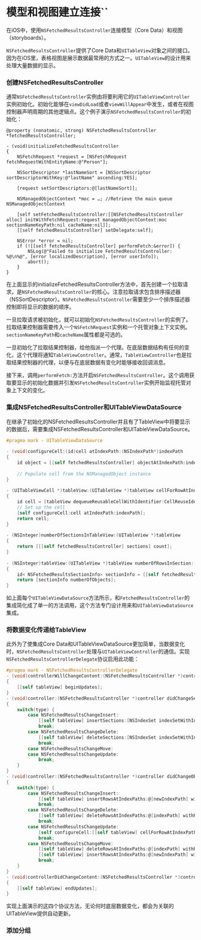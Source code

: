 # 模型和视图建立连接``
在iOS中，使用`NSFetchedResultsController`连接模型（Core Data）和视图（storyboards）。

`NSFetchedResultsController`提供了Core Data和`UITableView`对象之间的接口。因为在iOS里，表格视图是展示数据最常用的方式之一。`UITableView`的设计用来处理大量数据的显示。

### 创建NSFetchedResultsController

通常`NSFetchedResultsController`实例由将要利用它的`UITableViewController`实例初始化。初始化能够在`viewDidLoad`或者`viewWillAppear`中发生，或者在视图控制器声明周期的其他逻辑点。这个例子演示`NSFetchedResultsController`的初始化：

```
@property (nonatomic, strong) NSFetchedResultsController *fetchedResultsController;
 
- (void)initializeFetchedResultsController
{
    NSFetchRequest *request = [NSFetchRequest fetchRequestWithEntityName:@"Person"];
 
    NSSortDescriptor *lastNameSort = [NSSortDescriptor sortDescriptorWithKey:@"lastName" ascending:YES];
 
    [request setSortDescriptors:@[lastNameSort]];
 
    NSManagedObjectContext *moc = …; //Retrieve the main queue NSManagedObjectContext
 
    [self setFetchedResultsController:[[NSFetchedResultsController alloc] initWithFetchRequest:request managedObjectContext:moc sectionNameKeyPath:nil cacheName:nil]];
    [[self fetchedResultsController] setDelegate:self];
 
    NSError *error = nil;
    if (![[self fetchedResultsController] performFetch:&error]) {
        NSLog(@"Failed to initialize FetchedResultsController: %@\n%@", [error localizedDescription], [error userInfo]);
        abort();
    }
}
```

在上面显示的initializeFetchedResultsController方法中，首先创建一个拉取请求，是`NSFetchedResultsController`的核心。注意拉取请求包含排序描述器（NSSortDescriptor）。`NSFetchedResultsController`需要至少一个排序描述器控制即将显示的数据的顺序。

一旦拉取请求被初始化，就可以初始化`NSFetchedResultsController`的实例了。拉取结果控制器需要传入一个`NSFetchRequest`实例和一个托管对象上下文实例。`sectionNameKeyPath`和`cacheName`属性都是可选的。

一旦初始化了拉取结果控制器，给他指派一个代理。在底层数据结构有任何的变化，这个代理将通知`TableViewController`。通常，`TableViewController`也是拉取结果控制器的代理，以便与在底层数据有变化时能够接收回调消息。

接下来，调用`performFetch:`方法开启`NSFetchedResultsController`。这个调用获取要显示的初始化数据并引发`NSFetchedResultsController`实例开始监视托管对象上下文的变化。

### 集成NSFetchedResultsController和UITableViewDataSource
在继承了初始化的NSFetchedResultsController并且有了TableView中将要显示的数据后，需要集成NSFetchedResultsController和UITableViewDataSource。

```objective-c
#pragma mark - UITableViewDataSource
 
- (void)configureCell:(id)cell atIndexPath:(NSIndexPath*)indexPath
{
    id object = [[self fetchedResultsController] objectAtIndexPath:indexPath];
 
    // Populate cell from the NSManagedObject instance
}
 
- (UITableViewCell *)tableView:(UITableView *)tableView cellForRowAtIndexPath:(NSIndexPath *)indexPath
{
    id cell = [tableView dequeueReusableCellWithIdentifier:CellReuseIdentifier];
    // Set up the cell
    [self configureCell:cell atIndexPath:indexPath];
    return cell;
}
 
- (NSInteger)numberOfSectionsInTableView:(UITableView *)tableView
{
    return [[[self fetchedResultsController] sections] count];
}
 
- (NSInteger)tableView:(UITableView *)tableView numberOfRowsInSection:(NSInteger)section
{
    id< NSFetchedResultsSectionInfo> sectionInfo = [[self fetchedResultsController] sections][section];
    return [sectionInfo numberOfObjects];
}
```

如上面每个`UITableViewDataSource`方法所示，和`FetchedResultsController`的集成简化成了单一的方法调用，这个方法专门设计用来和`UITableViewDataSource`集成。

### 将数据变化传递给TableView

此外为了使集成Core Data和UITableViewDataSource更加简单，当数据变化时，`NSFetchedResultsController`处理与`UITableViewController`的通信。实现`NSFetchedResultsControllerDelegate`协议启用此功能：

```objective-c
#pragma mark - NSFetchedResultsControllerDelegate
- (void)controllerWillChangeContent:(NSFetchedResultsController *)controller
{
    [[self tableView] beginUpdates];
}
- (void)controller:(NSFetchedResultsController *)controller didChangeSection:(id <NSFetchedResultsSectionInfo>)sectionInfo atIndex:(NSUInteger)sectionIndex forChangeType:(NSFetchedResultsChangeType)type
{
    switch(type) {
        case NSFetchedResultsChangeInsert:
            [[self tableView] insertSections:[NSIndexSet indexSetWithIndex:sectionIndex] withRowAnimation:UITableViewRowAnimationFade];
            break;
        case NSFetchedResultsChangeDelete:
            [[self tableView] deleteSections:[NSIndexSet indexSetWithIndex:sectionIndex] withRowAnimation:UITableViewRowAnimationFade];
            break;
        case NSFetchedResultsChangeMove:
        case NSFetchedResultsChangeUpdate:
            break;
    }
}
- (void)controller:(NSFetchedResultsController *)controller didChangeObject:(id)anObject atIndexPath:(NSIndexPath *)indexPath forChangeType:(NSFetchedResultsChangeType)type newIndexPath:(NSIndexPath *)newIndexPath
{
    switch(type) {
        case NSFetchedResultsChangeInsert:
            [[self tableView] insertRowsAtIndexPaths:@[newIndexPath] withRowAnimation:UITableViewRowAnimationFade];
            break;
        case NSFetchedResultsChangeDelete:
            [[self tableView] deleteRowsAtIndexPaths:@[indexPath] withRowAnimation:UITableViewRowAnimationFade];
            break;
        case NSFetchedResultsChangeUpdate:
            [self configureCell:[[self tableView] cellForRowAtIndexPath:indexPath] atIndexPath:indexPath];
            break;
        case NSFetchedResultsChangeMove:
            [[self tableView] deleteRowsAtIndexPaths:@[indexPath] withRowAnimation:UITableViewRowAnimationFade];
            [[self tableView] insertRowsAtIndexPaths:@[newIndexPath] withRowAnimation:UITableViewRowAnimationFade];
            break;
    }
}
- (void)controllerDidChangeContent:(NSFetchedResultsController *)controller
{
    [[self tableView] endUpdates];
}
```
实现上面演示的这四个协议方法，无论何时底层数据变化，都会为关联的UITableView提供自动更新。


### 添加分组



